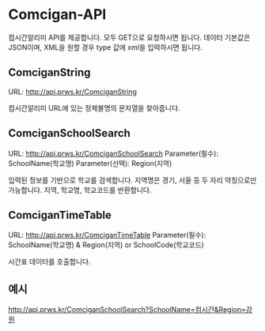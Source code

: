 # Comcigan-API
컴시간알리미 API를 제공합니다.
모두 GET으로 요청하시면 됩니다.
데이터 기본값은 JSON이며, XML을 원할 경우 type 값에 xml을 입력하시면 됩니다.

## ComciganString
URL: http://api.prws.kr/ComciganString

컴시간알리미 URL에 있는 정체불명의 문자열을 찾아줍니다.

## ComciganSchoolSearch
URL: http://api.prws.kr/ComciganSchoolSearch
Parameter(필수): SchoolName(학교명)
Parameter(선택): Region(지역)

입력된 정보를 기반으로 학교를 검색합니다. 지역명은 경기, 서울 등 두 자리 약칭으로만 가능합니다.
지역, 학교명, 학교코드를 반환합니다.

## ComciganTimeTable
URL: http://api.prws.kr/ComciganTimeTable
Parameter(필수): SchoolName(학교명) & Region(지역) or SchoolCode(학교코드)

시간표 데이터를 호출합니다.

## 예시
http://api.prws.kr/ComciganSchoolSearch?SchoolName=컴시간&Region=강원
